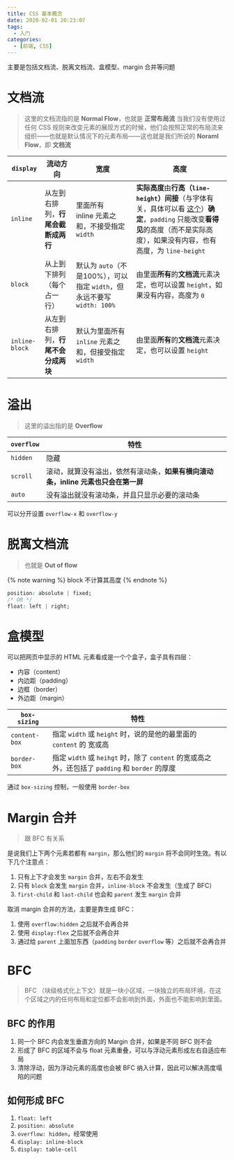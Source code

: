 ```yaml
---
title: CSS 基本概念
date: 2020-02-01 20:23:07
tags:
  - 入门
categories:
  - [前端, CSS]
---
```


主要是包括文档流、脱离文档流、盒模型、margin 合并等问题

<!-- more -->

# 文档流

> 这里的文档流指的是 **Normal Flow**，也就是 **正常布局流**
> 当我们没有使用过任何 CSS 规则来改变元素的展现方式的时候，他们会按照正常的布局流来组织——也就是默认情况下的元素布局——这也就是我们所说的 **Noraml Flow**，即 **文档流** 

| `display` | 流动方向 | 宽度 | 高度 |
| --- | --- | --- | --- |
| `inline` | 从左到右排列，**行尾会截断成两行** | 里面所有 inline 元素之和，不接受指定 `width` | **实际高度**由**行高（`line-height`）间接**（与字体有关，具体可以看 [这个](https://zhuanlan.zhihu.com/p/25808995?group_id=825729887779307520)）**确定**，`padding` 只能改变**看得见**的高度（而不是实际高度），如果没有内容，也有高度，为 `line-height` |
| `block` | 从上到下排列（每个占一行） | 默认为 `auto`（不是100%），可以指定 `width`，但永远不要写 `width: 100%` | 由里面**所有**的**文档流**元素决定，也可以设置 `height`，如果没有内容，高度为 `0`
| `inline-block` | 从左到右排列，**行尾不会分成两块** | 默认为里面所有 `inline` 元素之和，但接受指定 `width` | 由里面**所有**的**文档流**元素决定，也可以设置 `height` |

# 溢出

> 这里的溢出指的是 **Overflow**

| `overflow` | 特性 |
| --- | --- |
| `hidden` | 隐藏 |
| `scroll` | 滚动，就算没有溢出，依然有滚动条，**如果有横向滚动条，inline 元素也只会在第一屏** |
| `auto` | 没有溢出就没有滚动条，并且只显示必要的滚动条 |

可以分开设置 `overflow-x` 和 `overflow-y`

# 脱离文档流

> 也就是 **Out of flow**

{% note warning %}
block 不计算其高度
{% endnote %}

```css
position: absolute | fixed;
/* OR */
float: left | right;
```

# 盒模型

可以把网页中显示的 HTML 元素看成是一个个盒子，盒子具有四层：

- 内容（content）
- 内边距（padding）
- 边框（border）
- 外边距（margin）

| `box-sizing` | 特性 |
| --- | --- |
| `content-box` | 指定 `width` 或 `height` 时，说的是他的最里面的 `content` 的 宽或高 |
| `border-box` | 指定 `width` 或 `heihgt` 时，除了 `content` 的宽或高之外，还包括了 `padding` 和 `border` 的厚度 |

通过 `box-sizing` 控制，一般使用 `border-box`

# Margin 合并

> 跟 BFC 有关系

是说我们上下两个元素若都有 `margin`，那么他们的 `margin` 将不会同时生效。有以下几个注意点：

1. 只有上下才会发生 `margin` 合并，左右不会发生
2. 只有 `block` 会发生 `margin` 合并，`inline-block` 不会发生（生成了 BFC）
3. `first-child` 和 `last-child` 也会和 `parent` 发生 `margin` 合并

取消 margin 合并的方法，主要是靠生成 BFC：

1. 使用 `overflow:hidden` 之后就不会再合并
2. 使用 `display:flex` 之后就不会再合并
3. 通过给 `parent` 上面加东西（`padding` `border` `overflow` 等）之后就不会再合并

# BFC

> BFC （块级格式化上下文）就是一块小区域，一块独立的布局环境，在这个区域之内的任何布局和定位都不会影响到外面，外面也不能影响到里面。

## BFC 的作用

1. 同一个 BFC 内会发生垂直方向的 Margin 合并，如果是不同 BFC 则不会
2. 形成了 BFC 的区域不会与 float 元素重叠，可以与浮动元素形成左右自适应布局
3. 清除浮动，因为浮动元素的高度也会被 BFC 纳入计算，因此可以解决高度塌陷的问题

## 如何形成 BFC

1. `float: left`
2. `position: absolute`
3. `overflow: hidden`，经常使用
4. `display: inline-block`
5. `display: table-cell`